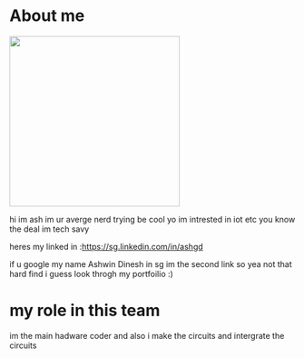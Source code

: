 # About me
<img src="https://github.com/QaysFaaris23/The-Engineering-Academy/blob/master/WIN_20191106_22_02_05_Pro%20(2).jpg" width ="300">

hi im ash im ur averge nerd trying be cool yo im  intrested in iot etc you know the deal im tech savy 

heres my linked in :https://sg.linkedin.com/in/ashgd

if u google my name Ashwin Dinesh in sg im the second link so yea not that hard find i guess look throgh my portfoilio :)

# my role in this team 
im the main hadware coder and also i make the circuits and intergrate the circuits  

